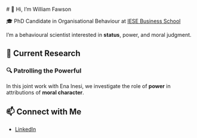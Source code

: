 
\# 👋 Hi, I’m William Fawson

🎓 PhD Candidate in Organisational Behaviour at [IESE Business
School](https://www.iese.edu/)

I’m a behavioural scientist interested in **status**, power, and moral
judgment.

## 🧠 Current Research

### 🔍 Patrolling the Powerful

In this joint work with Ena Inesi, we investigate the role of **power**
in attributions of **moral character**.

## 📫 Connect with Me

- [LinkedIn](https://www.linkedin.com/in/wfawson)
